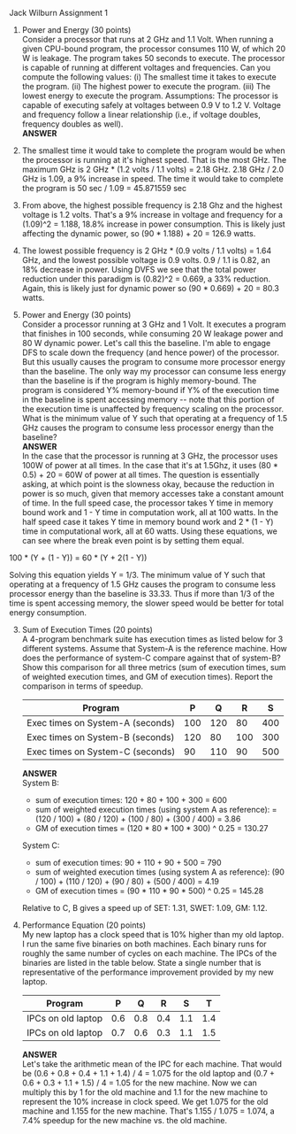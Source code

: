 Jack Wilburn
Assignment 1

1. Power and Energy (30 points)  
Consider a processor that runs at 2 GHz and 1.1 Volt. When running a given CPU-bound program, the processor consumes 110 W, of which 20 W is leakage. The program takes 50 seconds to execute. The processor is capable of running at different voltages and frequencies. Can you compute the following values: (i) The smallest time it takes to execute the program. (ii) The highest power to execute the program. (iii) The lowest energy to execute the program. Assumptions: The processor is capable of executing safely at voltages between 0.9 V to 1.2 V. Voltage and frequency follow a linear relationship (i.e., if voltage doubles, frequency doubles as well).  
**ANSWER**  
1. The smallest time it would take to complete the program would be when the processor is running at it's highest speed. That is the most GHz. The maximum GHz is 2 GHz * (1.2 volts / 1.1 volts) = 2.18 GHz. 2.18 GHz / 2.0 GHz is 1.09, a 9% increase in speed. The time it would take to complete the program is 50 sec / 1.09 = 45.871559 sec
2. From above, the highest possible frequency is 2.18 Ghz and the highest voltage is 1.2 volts. That's a 9% increase in voltage and frequency for a (1.09)^2 = 1.188, 18.8% increase in power consumption. This is likely just affecting the dynamic power, so (90 * 1.188) + 20 = 126.9 watts.
3. The lowest possible frequency is 2 GHz * (0.9 volts / 1.1 volts) = 1.64 GHz, and the lowest possible voltage is 0.9 volts. 0.9 / 1.1 is 0.82, an 18% decrease in power. Using DVFS we see that the total power reduction under this paradigm is (0.82)^2 = 0.669, a 33% reduction. Again, this is likely just for dynamic power so (90 * 0.669) + 20 = 80.3 watts.

2. Power and Energy (30 points)  
Consider a processor running at 3 GHz and 1 Volt. It executes a program that finishes in 100 seconds, while consuming 20 W leakage power and 80 W dynamic power. Let's call this the baseline. I'm able to engage DFS to scale down the frequency (and hence power) of the processor. But this usually causes the program to consume more processor energy than the baseline. The only way my processor can consume less energy than the baseline is if the program is highly memory-bound. The program is considered Y% memory-bound if Y% of the execution time in the baseline is spent accessing memory -- note that this portion of the execution time is unaffected by frequency scaling on the processor. What is the minimum value of Y such that operating at a frequency of 1.5 GHz causes the program to consume less processor energy than the baseline?  
**ANSWER**  
In the case that the processor is running at 3 GHz, the processor uses 100W of power at all times. In the case that it's at 1.5Ghz, it uses (80 * 0.5) + 20 = 60W of power at all times. The question is essentially asking, at which point is the slowness okay, because the reduction in power is so much, given that memory accesses take a constant amount of time. In the full speed case, the processor takes Y time in memory bound work and 1 - Y time in computation work, all at 100 watts. In the half speed case it takes Y time in memory bound work and 2 * (1 - Y) time in computational work, all at 60 watts. Using these equations, we can see where the break even point is by setting them equal.

100 * (Y + (1 - Y)) = 60 * (Y + 2(1 - Y))

Solving this equation yields Y = 1/3. The minimum value of Y such that operating at a frequency of 1.5 GHz causes the program to consume less processor energy than the baseline is 33.33. Thus if more than 1/3 of the time is spent accessing memory, the slower speed would be better for total energy consumption.


3. Sum of Execution Times (20 points)  
A 4-program benchmark suite has execution times as listed below for 3 different systems. Assume that System-A is the reference machine. How does the performance of system-C compare against that of system-B? Show this comparison for all three metrics (sum of execution times, sum of weighted execution times, and GM of execution times). Report the comparison in terms of speedup.

    |Program|P|Q|R|S|
    |-                               |-     |-    |-    |-  |
    |Exec times on System-A (seconds)|100   |120  |80   |400|
    |Exec times on System-B (seconds)|120   |80   |100  |300|
    |Exec times on System-C (seconds)|90    |110  |90   |500|

    **ANSWER**  
    System B:
    - sum of execution times: 120 + 80 + 100 + 300 = 600
    - sum of weighted execution times (using system A as reference):  = (120 / 100) + (80 / 120) + (100 / 80) + (300 / 400) = 3.86
    - GM of execution times = (120 * 80 * 100 * 300) ^ 0.25 = 130.27

    System C:
    - sum of execution times: 90 + 110 + 90 + 500 = 790
    - sum of weighted execution times (using system A as reference): (90 / 100) + (110 / 120) + (90 / 80) + (500 / 400) = 4.19
    - GM of execution times = (90 * 110 * 90 * 500) ^ 0.25 = 145.28

    Relative to C, B gives a speed up of SET: 1.31, SWET: 1.09, GM: 1.12.

4. Performance Equation (20 points)  
My new laptop has a clock speed that is 10% higher than my old laptop. I run the same five binaries on both machines. Each binary runs for roughly the same number of cycles on each machine. The IPCs of the binaries are listed in the table below. State a single number that is representative of the performance improvement provided by my new laptop.

    |Program           |P  |Q  |R  |S  |T  |
    |-                 |-  |-  |-  |-  |-  |
    |IPCs on old laptop|0.6|0.8|0.4|1.1|1.4|
    |IPCs on old laptop|0.7|0.6|0.3|1.1|1.5|

    **ANSWER**  
    Let's take the arithmetic mean of the IPC for each machine. That would be (0.6 + 0.8 + 0.4 + 1.1 + 1.4) / 4 = 1.075 for the old laptop and (0.7 + 0.6 + 0.3 + 1.1 + 1.5) / 4 = 1.05 for the new machine. Now we can multiply this by 1 for the old machine and 1.1 for the new machine to represent the 10% increase in clock speed. We get 1.075 for the old machine and 1.155 for the new machine. That's 1.155 / 1.075 = 1.074, a 7.4% speedup for the new machine vs. the old machine.

